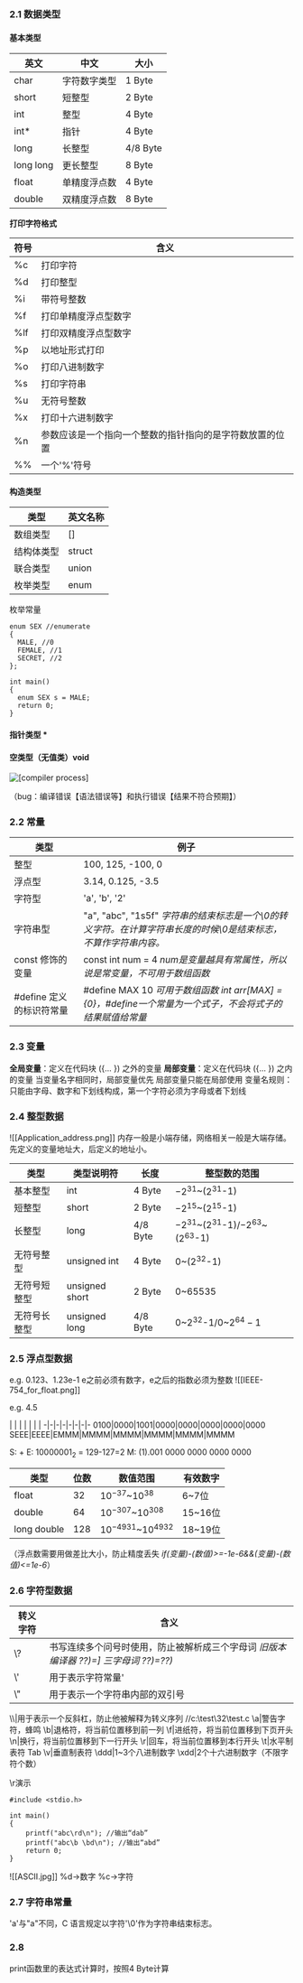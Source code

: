 ### 2.1 数据类型
#### 基本类型
英文|中文|大小
-|-|-
char|字符数字类型|1 Byte
short|短整型|2 Byte
int|整型|4 Byte
int*|指针|4 Byte
long|长整型|4/8 Byte
long long|更长整型|8 Byte
float|单精度浮点数|4 Byte
double|双精度浮点数|8 Byte

**打印字符格式**

符号|含义
-|-
%c|打印字符  
%d|打印整型  
%i|带符号整数  
%f|打印单精度浮点型数字  
%lf|打印双精度浮点型数字  
%p|以地址形式打印  
%o|打印八进制数字  
%s|打印字符串  
%u|无符号整数  
%x|打印十六进制数字  
%n|参数应该是一个指向一个整数的指针指向的是字符数放置的位置
\%%|一个'%'符号

#### 构造类型
类型|英文名称
-|-
数组类型|[]  
结构体类型|struct  
联合类型|union  
枚举类型|enum
枚举常量
```
enum SEX //enumerate 
{ 
  MALE, //0 
  FEMALE, //1 
  SECRET, //2 
}; 

int main() 
{ 
  enum SEX s = MALE; 
  return 0; 
}
```

#### 指针类型 *

#### 空类型（无值类）void


![[compiler process]](https://raw.githubusercontent.com/MasqueradeReveler/C/main/images/Compiler_process.png)

（bug：编译错误【语法错误等】和执行错误【结果不符合预期】）

### 2.2 常量
类型|例子
 -|- 
整型|100, 125, -100, 0
浮点型|3.14, 0.125, -3.5
字符型|'a', 'b', '2'
字符串型|"a", "abc", "1s5f" *字符串的结束标志是一个\0的转义字符。在计算字符串长度的时候\0是结束标志，不算作字符串内容。*
const 修饰的变量|const int num = 4 *num是变量越具有常属性，所以说是常变量，不可用于数组函数*
\#define 定义的标识符常量|\#define MAX 10 *可用于数组函数 int arr[MAX] = {0}，\#define一个常量为一个式子，不会将式子的结果赋值给常量*


### 2.3 变量
**全局变量**：定义在代码块 ({... }) 之外的变量
**局部变量**：定义在代码块 ({... }) 之内的变量
当变量名字相同时，局部变量优先
局部变量只能在局部使用
变量名规则：只能由字母、数字和下划线构成，第一个字符必须为字母或者下划线

### 2.4 整型数据
![[Application_address.png]]
内存一般是小端存储，网络相关一般是大端存储。先定义的变量地址大，后定义的地址小。

类型|类型说明符|长度|整型数的范围
-|-|-|-
基本整型|int|4 Byte|$-2^{31}$~($2^{31}$-1)
短整型|short|2 Byte|$-2^{15}$~($2^{15}$-1)
长整型|long|4/8 Byte|$-2^{31}$~($2^{31}$-1)/$-2^{63}$~($2^{63}$-1)
无符号整型|unsigned int|4 Byte|0~($2^{32}$-1)
无符号短整型|unsigned short|2 Byte|0~65535
无符号长整型|unsigned long|4/8 Byte|0~$2^{32}$-1/0~$2^{64}-1$

### 2.5 浮点型数据
e.g. 0.123、1.23e-1
e之前必须有数字，e之后的指数必须为整数
![[IEEE-754_for_float.png]]

e.g. 4.5

 | | | | | | | 
 -|-|-|-|-|-|-|-
 0100|0000|1001|0000|0000|0000|0000|0000
SEEE|EEEE|EMMM|MMMM|MMMM|MMMM|MMMM|MMMM

S: +
E: $10000001_{2}$ = 129-127=2
M: (1).001 0000 0000 0000 0000
 
类型|位数|数值范围|有效数字
-|-|-|-
float|32|$10^{-37}$~$10^{38}$|6~7位
double|64|$10^{-307}$~$10^{308}$|15~16位
long double|128|$10^{-4931}$~$10^{4932}$|18~19位
（浮点数需要用做差比大小，防止精度丢失
*if(变量)-(数值)>=-1e-6&&(变量)-(数值)<=1e-6*）

### 2.6 字符型数据
转义字符|含义
-|-
\\?|书写连续多个问号时使用，防止被解析成三个字母词 *旧版本编译器 ??)=] 三字母词 \?\?)=??)*
\\'|用于表示字符常量'
\\"|用于表示一个字符串内部的双引号
\\\\|用于表示一个反斜杠，防止他被解释为转义序列 //c:\\test\\32\\test.c
\a|警告字符，蜂鸣
\b|退格符，将当前位置移到前一列
\f|进纸符，将当前位置移到下页开头
\n|换行，将当前位置移到下一行开头
\r|回车，将当前位置移到本行开头
\t|水平制表符 Tab
\v|垂直制表符
\ddd|1~3个八进制数字
\xdd|2个十六进制数字（不限字符个数）

\\r演示
```
#include <stdio.h>

int main()
{
	printf("abc\rd\n"); //输出“dab”
	printf("abc\b \bd\n"); //输出“abd”
	return 0;
}
```
 
![[ASCII.jpg]] %d->数字 %c->字符

### 2.7 字符串常量
'a'与"a"不同，C 语言规定以字符'\\0'作为字符串结束标志。

### 2.8
print函数里的表达式计算时，按照4 Byte计算
